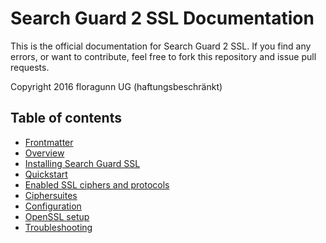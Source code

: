 <!---
Copryight 2016 floragunn UG (haftungsbeschränkt)
-->

# Search Guard 2 SSL Documentation

This is the official documentation for Search Guard 2 SSL. If you find any errors, or want to contribute, feel free to fork this repository and issue pull requests.

Copyright 2016 floragunn UG (haftungsbeschränkt)

## Table of contents

* [Frontmatter](frontmatter.md)
* [Overview](overview.md)
* [Installing Search Guard SSL](installation.md)
* [Quickstart](quickstart.md)
* [Enabled SSL ciphers and protocols](certificates.md)
* [Ciphersuites](ciphersuites.md)
* [Configuration](configuration.md)
* [OpenSSL setup](openssl.md)
* [Troubleshooting](troubleshooting.md)